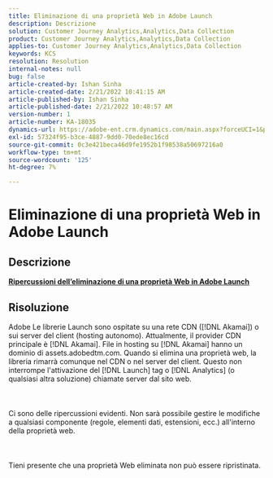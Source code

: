 ```yaml
---
title: Eliminazione di una proprietà Web in Adobe Launch
description: Descrizione
solution: Customer Journey Analytics,Analytics,Data Collection
product: Customer Journey Analytics,Analytics,Data Collection
applies-to: Customer Journey Analytics,Analytics,Data Collection
keywords: KCS
resolution: Resolution
internal-notes: null
bug: false
article-created-by: Ishan Sinha
article-created-date: 2/21/2022 10:41:15 AM
article-published-by: Ishan Sinha
article-published-date: 2/21/2022 10:48:57 AM
version-number: 1
article-number: KA-18035
dynamics-url: https://adobe-ent.crm.dynamics.com/main.aspx?forceUCI=1&pagetype=entityrecord&etn=knowledgearticle&id=8668adc9-0293-ec11-b400-000d3a58fa8c
exl-id: 57324f95-b3ce-4887-9dd0-70ede8ec16cd
source-git-commit: 0c3e421beca46d9fe1952b1f98538a50697216a0
workflow-type: tm+mt
source-wordcount: '125'
ht-degree: 7%

---
```


# Eliminazione di una proprietà Web in Adobe Launch

## Descrizione

<u><b>Ripercussioni dell’eliminazione di una proprietà Web in Adobe Launch</b></u>

## Risoluzione

Adobe Le librerie Launch sono ospitate su una rete CDN ([!DNL Akamai]) o sui server del client (hosting autonomo). Attualmente, il provider CDN principale è [!DNL Akamai]. File in hosting su [!DNL Akamai] hanno un dominio di assets.adobedtm.com. Quando si elimina una proprietà web, la libreria rimarrà comunque nel CDN o nel server del client. Questo non interrompe l&#39;attivazione del [!DNL Launch] tag o [!DNL Analytics] (o qualsiasi altra soluzione) chiamate server dal sito web.<br><br> <br><br>Ci sono delle ripercussioni evidenti. Non sarà possibile gestire le modifiche a qualsiasi componente (regole, elementi dati, estensioni, ecc.) all&#39;interno della proprietà web.<br><br> <br><br>Tieni presente che una proprietà Web eliminata non può essere ripristinata.
